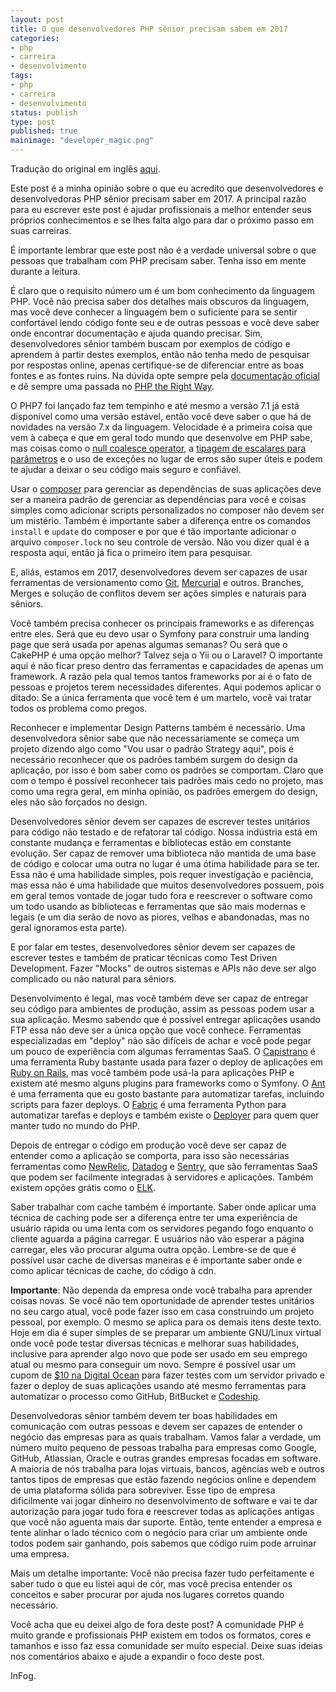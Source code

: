 ```yaml
---
layout: post
title: O que desenvolvedores PHP sênior precisam sabem em 2017
categories:
- php
- carreira
- desenvolvimento
tags:
- php
- carreira
- desenvolvimento
status: publish
type: post
published: true
mainimage: "developer_magic.png"
---
```


Tradução do original em inglês [aqui](http://blog.evaldojunior.com/php/developers/carrier/2017/07/11/senior-developers.html).

Este post é a minha opinião sobre o que eu acredito que desenvolvedores e
desenvolvedoras PHP sênior precisam saber em 2017. A principal razão para eu
escrever este post é ajudar profissionais a melhor entender seus próprios
conhecimentos e se lhes falta algo para dar o próximo passo em suas carreiras.

É importante lembrar que este post não é a verdade universal sobre o que
pessoas que trabalham com PHP precisam saber. Tenha isso em mente durante a
leitura.

É claro que o requisito número um é um bom conhecimento da linguagem PHP. Você
não precisa saber dos detalhes mais obscuros da linguagem, mas você deve conhecer
a linguagem bem o suficiente para se sentir confortável lendo código fonte seu e
de outras pessoas e você deve saber onde encontrar documentação e ajuda quando
precisar. Sim, desenvolvedores sênior também buscam por exemplos de código e
aprendem à partir destes exemplos, então não tenha medo de pesquisar por
respostas online, apenas certifique-se de diferenciar entre as boas fontes e as
fontes ruins. Na dúvida opte sempre pela [documentação oficial](http://php.net/docs.php)
e dê sempre uma passada no [PHP the Right Way](http://www.phptherightway.com/).

O PHP7 foi lançado faz tem tempinho e até mesmo a versão 7.1 já está
disponível como uma versão estável, então você deve saber o que há de novidades
na versão 7.x da linguagem. Velocidade é a primeira coisa que vem à cabeça e que
em geral todo mundo que desenvolve em PHP sabe, mas coisas como o
[null coalesce operator](http://php.net/manual/de/migration70.new-features.php#migration70.new-features.null-coalesce-op),
a [tipagem de escalares para parâmetros](http://php.net/manual/de/migration70.new-features.php#migration70.new-features.scalar-type-declarations)
e o uso de exceções no lugar de erros são super úteis e podem te ajudar a deixar
o seu código mais seguro e confiável.

Usar o [composer](https://getcomposer.org/) para gerenciar as dependências de suas
aplicações deve ser a maneira padrão de gerenciar as dependências para você e
coisas simples como adicionar scripts personalizados no composer não devem ser
um mistério. Também é importante saber a diferença entre os comandos `install` e
`update` do composer e por que é tão importante adicionar o arquivo `composer.lock`
no seu controle de versão. Não vou dizer qual é a resposta aqui, então já fica o
primeiro item para pesquisar.

E, aliás, estamos em 2017, desenvolvedores devem ser capazes de usar ferramentas
de versionamento como [Git](https://git-scm.com/), [Mercurial](https://www.mercurial-scm.org/)
e outros. Branches, Merges e solução de conflitos devem ser ações simples e
naturais para sêniors.

Você também precisa conhecer os principais frameworks e as diferenças entre eles.
Será que eu devo usar o Symfony para construir uma landing page que será usada
por apenas algumas semanas? Ou será que o CakePHP é uma opção melhor? Talvez seja
o Yii ou o Laravel? O importante aqui é não ficar preso dentro das ferramentas e
capacidades de apenas um framework. A razão pela qual temos tantos frameworks
por aí é o fato de pessoas e projetos terem necessidades diferentes. Aqui podemos
aplicar o ditado: Se a única ferramenta que você tem é um martelo, você vai tratar
todos os problema como pregos.

Reconhecer e implementar Design Patterns também é necessário. Uma desenvolvedora
sênior sabe que não necessariamente se começa um projeto dizendo algo como "Vou
usar o padrão Strategy aqui", pois é necessário reconhecer que os padrões também
surgem do design da aplicação, por isso é bom saber como os padrões se comportam.
Claro que com o tempo é possível reconhecer tais padrões mais cedo no projeto,
mas como uma regra geral, em minha opinião, os padrões emergem do design, eles
não são forçados no design.

Desenvolvedores sênior devem ser capazes de escrever testes unitários para código
não testado e de refatorar tal código. Nossa indústria está em constante mudança
e ferramentas e bibliotecas estão em constante evolução. Ser capaz de remover
uma biblioteca não mantida de uma base de código e colocar uma outra no lugar é
uma ótima habilidade para se ter. Essa não é uma habilidade simples, pois requer
investigação e paciência, mas essa não é uma habilidade que muitos
desenvolvedores possuem, pois em geral temos vontade de jogar tudo fora e reescrever
o software como um todo usando as bibliotecas e ferramentas que são mais modernas
e legais (e um dia serão de novo as piores, velhas e abandonadas, mas no geral
ignoramos esta parte).

E por falar em testes, desenvolvedores sênior devem ser capazes de escrever testes
e também de praticar técnicas como Test Driven Development. Fazer "Mocks" de outros
sistemas e APIs não deve ser algo complicado ou não natural para sêniors.

Desenvolvimento é legal, mas você também deve ser capaz de entregar seu código
para ambientes de produção, assim as pessoas podem usar a sua aplicação. Mesmo
sabendo que é possível entregar aplicações usando FTP essa não deve ser a única
opção que você conhece. Ferramentas especializadas em "deploy" não são difíceis
de achar e você pode pegar um pouco de experiência com algumas ferramentas
SaaS. O [Capistrano](http://capistranorb.com/) é uma ferramenta Ruby bastante
usada para fazer o deploy de aplicações em [Ruby on Rails](http://rubyonrails.org/),
mas você também pode usá-la para aplicações PHP e existem até mesmo alguns plugins
para frameworks como o Symfony. O [Ant](http://ant.apache.org/) é uma ferramenta
que eu gosto bastante para automatizar tarefas, incluindo scripts para fazer deploys.
O [Fabric](http://www.fabfile.org/) é uma ferramenta Python para automatizar
tarefas e deploys e também existe o [Deployer](https://deployer.org/) para quem
quer manter tudo no mundo do PHP.

Depois de entregar o código em produção você deve ser capaz de entender como a
aplicação se comporta, para isso são necessárias ferramentas como [NewRelic](https://www.datadoghq.com/),
[Datadog](https://www.datadoghq.com/) e [Sentry](https://sentry.io/welcome/),
que são ferramentas SaaS que podem ser facilmente integradas à servidores e
aplicações. Também existem opções grátis como o [ELK](https://www.elastic.co/products).

Saber trabalhar com cache também é importante. Saber onde aplicar uma técnica de
caching pode ser a diferença entre ter uma experiência de usuário rápida ou uma
lenta com os servidores pegando fogo enquanto o cliente aguarda a página carregar.
E usuários não vão esperar a página carregar, eles vão procurar alguma outra
opção. Lembre-se de que é possível usar cache de diversas maneiras e é importante
saber onde e como aplicar técnicas de cache, do código à cdn.

**Importante**: Não dependa da empresa onde você trabalha para aprender coisas
novas. Se você não tem oportunidade de aprender testes unitários no seu cargo
atual, você pode fazer isso em casa construindo um projeto pessoal, por exemplo.
O mesmo se aplica para os demais itens deste texto. Hoje em dia é super simples
de se preparar um ambiente GNU/Linux virtual onde você pode testar diversas
técnicas e melhorar suas habilidades, inclusive para aprender algo novo que pode
ser usado em seu emprego atual ou mesmo para conseguir um novo. Sempre é possível
usar um cupom de [$10 na Digital Ocean](https://m.do.co/c/1059a87d7c47) para
fazer testes com um servidor privado e fazer o deploy de suas aplicações usando
até mesmo ferramentas para automatizar o processo como GitHub, BitBucket e
[Codeship](https://codeship.com/).

Desenvolvedoras sênior também devem ter boas habilidades em comunicação com
outras pessoas e devem ser capazes de entender o negócio das empresas para as
quais trabalham. Vamos falar a verdade, um número muito pequeno de pessoas
trabalha para empresas como Google, GitHub, Atlassian, Oracle e outras grandes
empresas focadas em software. A maioria de nós trabalha para lojas virtuais,
bancos, agências web e outros tantos tipos de empresas que estão fazendo negócios
online e dependem de uma plataforma sólida para sobreviver. Esse tipo de empresa
dificilmente vai jogar dinheiro no desenvolvimento de software e vai te dar
autorização para jogar tudo fora e reescrever todas as aplicações antigas que
você não aguenta mais dar suporte. Então, tente entender a empresa e tente
alinhar o lado técnico com o negócio para criar um ambiente onde todos podem
sair ganhando, pois sabemos que código ruim pode arruinar uma empresa.

Mais um detalhe importante: Você não precisa fazer tudo perfeitamente e saber
tudo o que eu listei aqui de cór, mas você precisa entender os conceitos e saber
procurar por ajuda nos lugares corretos quando necessário.

Você acha que eu deixei algo de fora deste post? A comunidade PHP é muito grande
e profissionais PHP existem em todos os formatos, cores e tamanhos e isso faz
essa comunidade ser muito especial. Deixe suas ideias nos comentários abaixo
e ajude a expandir o foco deste post.

InFog.
